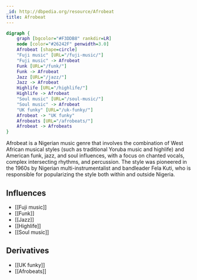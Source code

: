 ```yaml
---
_id: http://dbpedia.org/resource/Afrobeat
title: Afrobeat
---
```


```dot
digraph {
	graph [bgcolor="#F3DDB8" rankdir=LR]
	node [color="#26242F" penwidth=3.0]
	Afrobeat [shape=circle]
	"Fuji music" [URL="/fuji-music/"]
	"Fuji music" -> Afrobeat
	Funk [URL="/funk/"]
	Funk -> Afrobeat
	Jazz [URL="/jazz/"]
	Jazz -> Afrobeat
	Highlife [URL="/highlife/"]
	Highlife -> Afrobeat
	"Soul music" [URL="/soul-music/"]
	"Soul music" -> Afrobeat
	"UK funky" [URL="/uk-funky/"]
	Afrobeat -> "UK funky"
	Afrobeats [URL="/afrobeats/"]
	Afrobeat -> Afrobeats
}
```

Afrobeat is a Nigerian music genre that involves the combination of West African musical styles (such as traditional Yoruba music and highlife) and American funk, jazz, and soul influences, with a focus on chanted vocals, complex intersecting rhythms, and percussion. The style was pioneered in the 1960s by Nigerian multi-instrumentalist and bandleader Fela Kuti, who is responsible for popularizing the style both within and outside Nigeria.

## Influences

- [[Fuji music]]
- [[Funk]]
- [[Jazz]]
- [[Highlife]]
- [[Soul music]]

## Derivatives

- [[UK funky]]
- [[Afrobeats]]
